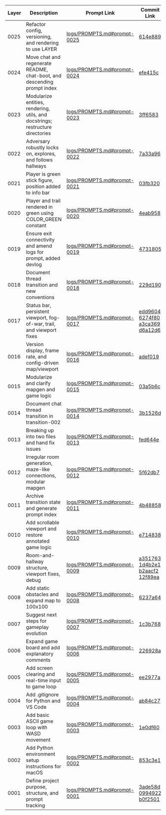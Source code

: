 | Layer  | Description                                                                   | Prompt Link                                           | Commit Link                                                                              |
|--------|-------------------------------------------------------------------------------|-------------------------------------------------------|------------------------------------------------------------------------------------------|
| 0025   | Refactor config, versioning, and rendering to use LAYER                       | [logs/PROMPTS.md#prompt-0025](logs/PROMPTS.md#prompt-0025) | [614e889](https://github.com/toddm-ClaybookAdvisors/layercake-method/commit/614e889)    |
| 0024   | Move chat and regenerate README, chat-boot, and descending prompt index        | [logs/PROMPTS.md#prompt-0024](logs/PROMPTS.md#prompt-0024) | [efe415c](https://github.com/toddm-ClaybookAdvisors/layercake-method/commit/efe415c)    |
| 0023   | Modularize entities, rendering, utils, and docstrings; restructure directories | [logs/PROMPTS.md#prompt-0023](logs/PROMPTS.md#prompt-0023) | [3ff6583](https://github.com/toddm-ClaybookAdvisors/layercake-method/commit/3ff6583)    |
| 0022   | Adversary robustly locks on, explores, and follows hallways                   | [logs/PROMPTS.md#prompt-0022](logs/PROMPTS.md#prompt-0022) | [7a33a96](https://github.com/toddm-ClaybookAdvisors/layercake-method/commit/7a33a96)    |
| 0021   | Player is green stick figure, position added to info bar                      | [logs/PROMPTS.md#prompt-0021](logs/PROMPTS.md#prompt-0021) | [03fb320](https://github.com/toddm-ClaybookAdvisors/layercake-method/commit/03fb320)    |
| 0020   | Player and trail rendered in green using COLOR_GREEN constant                 | [logs/PROMPTS.md#prompt-0020](logs/PROMPTS.md#prompt-0020) | [4eab958](https://github.com/toddm-ClaybookAdvisors/layercake-method/commit/4eab958)    |
| 0019   | Ensure exit connectivity and amend logs for prompt, added devlog              | [logs/PROMPTS.md#prompt-0019](logs/PROMPTS.md#prompt-0019) | [4731805](https://github.com/toddm-ClaybookAdvisors/layercake-method/commit/4731805)    |
| 0018   | Document thread transition and new conventions                                | [logs/PROMPTS.md#prompt-0018](logs/PROMPTS.md#prompt-0018) | [229d190](https://github.com/toddm-ClaybookAdvisors/layercake-method/commit/229d190)    |
| 0017   | Status bar, persistent viewport, fog-of-war, trail, and viewport fixes        | [logs/PROMPTS.md#prompt-0017](logs/PROMPTS.md#prompt-0017) | [edd9604](https://github.com/toddm-ClaybookAdvisors/layercake-method/commit/edd9604)<br>[6274f80](https://github.com/toddm-ClaybookAdvisors/layercake-method/commit/6274f80)<br>[a3ca369](https://github.com/toddm-ClaybookAdvisors/layercake-method/commit/a3ca369)<br>[d6a12d6](https://github.com/toddm-ClaybookAdvisors/layercake-method/commit/d6a12d6)    |
| 0016   | Version display, frame rate, and config-driven map/viewport                   | [logs/PROMPTS.md#prompt-0016](logs/PROMPTS.md#prompt-0016) | [adef019](https://github.com/toddm-ClaybookAdvisors/layercake-method/commit/adef019)    |
| 0015   | Modularize and clarify mapgen and game logic                                  | [logs/PROMPTS.md#prompt-0015](logs/PROMPTS.md#prompt-0015) | [03a5b6c](https://github.com/toddm-ClaybookAdvisors/layercake-method/commit/03a5b6c)    |
| 0014   | Document chat thread transition in transition-002                             | [logs/PROMPTS.md#prompt-0014](logs/PROMPTS.md#prompt-0014) | [3b1526d](https://github.com/toddm-ClaybookAdvisors/layercake-method/commit/3b1526d)    |
| 0013   | Breaking up into two files and hand fix issues                                | [logs/PROMPTS.md#prompt-0013](logs/PROMPTS.md#prompt-0013) | [fed644e](https://github.com/toddm-ClaybookAdvisors/layercake-method/commit/fed644e)    |
| 0012   | Irregular room generation, maze-like connections, modular mapgen              | [logs/PROMPTS.md#prompt-0012](logs/PROMPTS.md#prompt-0012) | [5f62db7](https://github.com/toddm-ClaybookAdvisors/layercake-method/commit/5f62db7)    |
| 0011   | Archive transition state and generate prompt index                            | [logs/PROMPTS.md#prompt-0011](logs/PROMPTS.md#prompt-0011) | [4b48858](https://github.com/toddm-ClaybookAdvisors/layercake-method/commit/4b48858)    |
| 0010   | Add scrollable viewport and restore annotated game logic                      | [logs/PROMPTS.md#prompt-0010](logs/PROMPTS.md#prompt-0010) | [e714838](https://github.com/toddm-ClaybookAdvisors/layercake-method/commit/e714838)    |
| 0009   | Room-and-hallway structure, viewport fixes, debug                            | [logs/PROMPTS.md#prompt-0009](logs/PROMPTS.md#prompt-0009) | [a351763](https://github.com/toddm-ClaybookAdvisors/layercake-method/commit/a351763)<br>[1d4b2e1](https://github.com/toddm-ClaybookAdvisors/layercake-method/commit/1d4b2e1)<br>[b2aacf2](https://github.com/toddm-ClaybookAdvisors/layercake-method/commit/b2aacf2)<br>[12f89ea](https://github.com/toddm-ClaybookAdvisors/layercake-method/commit/12f89ea)    |
| 0008   | Add static obstacles and expand map to 100x100                                | [logs/PROMPTS.md#prompt-0008](logs/PROMPTS.md#prompt-0008) | [6237a64](https://github.com/toddm-ClaybookAdvisors/layercake-method/commit/6237a64)    |
| 0007   | Suggest next steps for gameplay evolution                                     | [logs/PROMPTS.md#prompt-0007](logs/PROMPTS.md#prompt-0007) | [1c3b768](https://github.com/toddm-ClaybookAdvisors/layercake-method/commit/1c3b768)    |
| 0006   | Expand game board and add explanatory comments                                | [logs/PROMPTS.md#prompt-0006](logs/PROMPTS.md#prompt-0006) | [226928a](https://github.com/toddm-ClaybookAdvisors/layercake-method/commit/226928a)    |
| 0005   | Add screen clearing and real-time input to game loop                          | [logs/PROMPTS.md#prompt-0005](logs/PROMPTS.md#prompt-0005) | [ee2977a](https://github.com/toddm-ClaybookAdvisors/layercake-method/commit/ee2977a)    |
| 0004   | Add .gitignore for Python and VS Code                                         | [logs/PROMPTS.md#prompt-0004](logs/PROMPTS.md#prompt-0004) | [ab84c27](https://github.com/toddm-ClaybookAdvisors/layercake-method/commit/ab84c27)    |
| 0003   | Add basic ASCII game loop with WASD movement                                  | [logs/PROMPTS.md#prompt-0003](logs/PROMPTS.md#prompt-0003) | [1e0df60](https://github.com/toddm-ClaybookAdvisors/layercake-method/commit/1e0df60)    |
| 0002   | Add Python environment setup instructions for macOS                           | [logs/PROMPTS.md#prompt-0002](logs/PROMPTS.md#prompt-0002) | [853c3e1](https://github.com/toddm-ClaybookAdvisors/layercake-method/commit/853c3e1)    |
| 0001   | Define project purpose, structure, and prompt tracking                        | [logs/PROMPTS.md#prompt-0001](logs/PROMPTS.md#prompt-0001) | [3ade58d](https://github.com/toddm-ClaybookAdvisors/layercake-method/commit/3ade58d)<br>[0994922](https://github.com/toddm-ClaybookAdvisors/layercake-method/commit/0994922)<br>[b0f2501](https://github.com/toddm-ClaybookAdvisors/layercake-method/commit/b0f2501)    |
